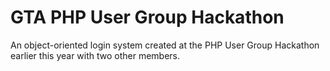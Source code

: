 GTA PHP User Group Hackathon
================================

An object-oriented login system created at the PHP User Group Hackathon earlier this year with two other members.